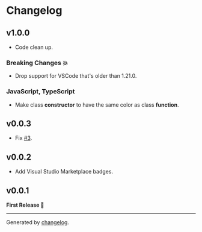 # Changelog

## v1.0.0
- Code clean up.

### Breaking Changes 💥
- Drop support for VSCode that's older than 1.21.0.

### JavaScript, TypeScript
- Make class **constructor** to have the same color as class **function**.

## v0.0.3
- Fix [#3](https://github.com/gluons/vscode-ramda-theme/issues/3).

## v0.0.2
- Add Visual Studio Marketplace badges.

## v0.0.1
**First Release 🎉**

---

Generated by [changelog](https://github.com/gluons/changelog).
